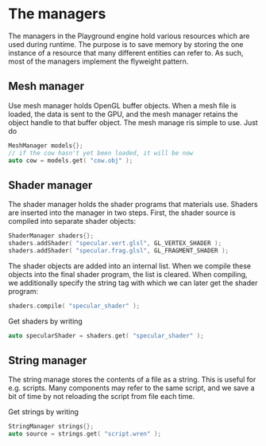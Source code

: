 # The managers

The managers in the Playground engine hold various resources which are used during runtime. The purpose is to save memory by storing the one instance of a resource that many different entities can refer to. As such, most of the managers implement the flyweight pattern.

## Mesh manager

Use mesh manager holds OpenGL buffer objects. When a mesh file is loaded, the data is sent to the GPU, and the mesh manager retains the object handle to that buffer object. The mesh manage ris simple to use. Just do 

```cpp
MeshManager models{};
// if the cow hasn't yet been loaded, it will be now
auto cow = models.get( "cow.obj" );
```

## Shader manager

The shader manager holds the shader programs that materials use. Shaders are inserted into the manager in two steps. First, the shader source is compiled into separate shader objects:

```cpp
ShaderManager shaders{};
shaders.addShader( "specular.vert.glsl", GL_VERTEX_SHADER );
shaders.addShader( "specular.frag.glsl", GL_FRAGMENT_SHADER );
```

The shader objects are added into an internal list. When we compile these objects into the final shader program, the list is cleared. When compiling, we additionally specify the string tag with which we can later get the shader program:

```cpp
shaders.compile( "specular_shader" );
```

Get shaders by writing

```cpp
auto specularShader = shaders.get( "specular_shader" );
```


## String manager

The string manage stores the contents of a file as a string. This is useful for e.g. scripts. Many components may refer to the same script, and we save a bit of time by not reloading the script from file each time.

Get strings by writing

```cpp
StringManager strings{};
auto source = strings.get( "script.wren" );
```